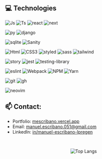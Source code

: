 ## **💻 Technologies**

![Js][js-shield] ![Ts][ts-shield] ![react][react-shield] ![next][next-shield]

![py][Python] ![django][django]

![sqlite][sqlite]
![Sanity][Sanity]

![Html][html-shield] ![CSS3][css-shield] ![styled][styled-shield]
![sass][sass-shield] ![tailwind][tailwind-shield]

![story][story-shield] ![jest][jest-shield] ![testing-library][testing-library]

![eslint][eslint-shield]
![Webpack][webpack-shield] ![NPM][npm-shield] ![Yarn][yarn-shield]

![git][git-shield] ![gh][github-shield]

![neovim][neovim-shield]

## **📫 Contact:**

- Portfolio: [mescribano.vercel.app](https://mescribano.vercel.app/)
- Email: manuel.escribano.051@gmail.com
- LinkedIn: [in/manuel-escribano-lpregen](https://www.linkedin.com/in/manuel-escribano-lpregen/)

<div align='center'>

</br>

![Top Langs](https://github-readme-stats.vercel.app/api/top-langs/?username=LPRegen&layout=compact)

</div>

<!-- Technologies -->

[js-shield]: https://img.shields.io/badge/JavaScript-323330?style=for-the-badge&logo=javascript&logoColor=F7DF1E
[ts-shield]: https://img.shields.io/badge/TypeScript-007ACC?style=for-the-badge&logo=typescript&logoColor=white
[html-shield]: https://img.shields.io/badge/HTML5-E34F26?style=for-the-badge&logo=html5&logoColor=white
[css-shield]: https://img.shields.io/badge/CSS3-1572B6?style=for-the-badge&logo=css3&logoColor=white
[webpack-shield]: https://img.shields.io/badge/Webpack-3c52e6?style=for-the-badge&logo=Webpack&logoColor=white
[react-shield]: https://img.shields.io/badge/React-20232A?style=for-the-badge&logo=react&logoColor=61DAFB
[jest-shield]: https://img.shields.io/badge/Jest-C21325?style=for-the-badge&logo=jest&logoColor=white
[tailwind-shield]: https://img.shields.io/badge/Tailwind_CSS-38B2AC?style=for-the-badge&logo=tailwind-css&logoColor=white
[next-shield]: https://img.shields.io/badge/next.js-000000?style=for-the-badge&logo=nextdotjs&logoColor=white
[styled-shield]: https://img.shields.io/badge/styled--components-DB7093?style=for-the-badge&logo=styled-components&logoColor=white
[sass-shield]: https://img.shields.io/badge/Sass-CC6699?style=for-the-badge&logo=sass&logoColor=white
[story-shield]: https://img.shields.io/badge/storybook-FF4785?style=for-the-badge&logo=storybook&logoColor=white
[eslint-shield]: https://img.shields.io/badge/eslint-3A33D1?style=for-the-badge&logo=eslint&logoColor=white
[npm-shield]: https://img.shields.io/badge/npm-CB3837?style=for-the-badge&logo=npm&logoColor=white
[yarn-shield]: https://img.shields.io/badge/Yarn-2C8EBB?style=for-the-badge&logo=yarn&logoColor=white
[git-shield]: https://img.shields.io/badge/GIT-E44C30?style=for-the-badge&logo=git&logoColor=white
[github-shield]: https://img.shields.io/badge/GitHub-100000?style=for-the-badge&logo=github&logoColor=white
[neovim-shield]: https://img.shields.io/badge/NeoVim-%2357A143.svg?&style=for-the-badge&logo=neovim&logoColor=white
[testing-library]: https://img.shields.io/badge/-TestingLibrary-%23E33332?style=for-the-badge&logo=testig%20library&logoColor=white
[SQLite]: https://img.shields.io/badge/sqlite-%2307405e.svg?style=for-the-badge&logo=sqlite&logoCoor=white
[Django]: https://img.shields.io/badge/django-%23092E20.svg?style=for-the-badge&logo=django&logoColor=white
[Python]: https://img.shields.io/badge/python-3670A0?style=for-the-badge&logo=python&logoColor=ffdd54
[Sanity]: https://img.shields.io/badge/Sanity-CMS?style=for-the-badge&logo=Sanity&logoColor=%23FFFFFF&color=%23F03F2E

<!-- Styes -->
